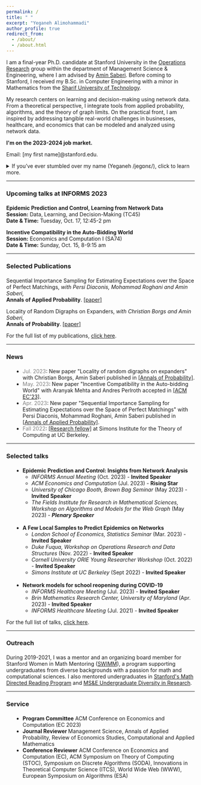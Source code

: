 ```yaml
---
permalink: /
title: " "
excerpt: "Yeganeh Alimohammadi"
author_profile: true
redirect_from: 
  - /about/
  - /about.html
---
```


I am a final-year Ph.D. candidate at Stanford University in the  [Operations Research](https://or.stanford.edu/) group within the department of Management Science & Engineering, where I am advised by [Amin Saberi](http://stanford.edu/~saberi/). 
Before coming to Stanford, I received my B.Sc. in Computer Engineering with a minor in Mathematics from the [Sharif University of Technology](http://www.en.sharif.edu/).


 My research centers on learning and decision-making using network data. From a theoretical perspective, I integrate tools from applied probability, algorithms, and the theory of graph limits. 
On the practical front, I am inspired by addressing tangible real-world challenges in businesses, healthcare, and economics that can be modeled and analyzed using network data.

**I'm on the 2023-2024 job market.**

Email: \[my first name\]@stanford.edu.
<details>
    <summary>If you’ve ever stumbled over my name (Yeganeh /jegɒnɛ/), click to learn more.</summary>
    It’s pronounced ‘Yeay gone eh’—- say it swiftly, allowing the second ‘y’ to gracefully blend. To break it down, start with ‘Yeay!’ as if you just cracked a challenging problem, followed by ‘gone’ as in something mysteriously disappeared, and end with ‘eh’ like you’re asking a thoughtful question. Thanks for taking the time to get it right!
</details>



---

### Upcoming talks at INFORMS 2023
<div style="margin-bottom: 20px;"></div>

**Epidemic Prediction and Control, Learning from Network Data**\
**Session:** Data, Learning, and Decision-Making (TC45)\
**Date & Time:** Tuesday, Oct. 17, 12:45-­2 pm

**Incentive Compatibility in the Auto-Bidding World**\
**Session:** Economics and Computation I (SA74)\
**Date & Time:** Sunday, Oct. 15, 8-9:15 am

---

### Selected Publications
<div style="margin-bottom: 20px;"></div>


Sequential Importance Sampling for Estimating Expectations over the Space of Perfect Matchings,
*with Persi Diaconis, Mohammad Roghani and Amin Saberi,*\
**Annals of Applied Probability**. [\[paper\]](https://projecteuclid.org/journals/annals-of-applied-probability/volume-33/issue-2/Sequential-importance-sampling-for-estimating-expectations-over-the-space-of/10.1214/22-AAP1834.short)


Locality of Random Digraphs on Expanders,
*with Christian Borgs and Amin Saberi,*\
**Annals of Probability**. [\[paper\]](https://projecteuclid.org/journals/annals-of-probability/volume-51/issue-4/Locality-of-random-digraphs-on-expanders/10.1214/22-AOP1618.short)



For the full list of my publications, [click here](https://yalimohammadi.github.io/research/).

---

### News
<div style="margin-bottom: 20px;"></div>
<div style="margin-left: 20px;"> 
     <ul>
<li> <span style="color: gray">Jul. 2023</span>: New paper "Locality of random digraphs on expanders" with Christian Borgs, Amin Saberi published in <a href="https://projecteuclid.org/journals/annals-of-probability/volume-51/issue-4/Locality-of-random-digraphs-on-expanders/10.1214/22-AOP1618.short">[Annals of Probability]</a>.</li>
<li> <span style="color: gray">May. 2023</span>: New paper "Incentive Compatibility in the Auto-bidding World" with Aranyak Mehta and Andres Perlroth accepted in <a href="https://yalimohammadi.github.io/files/Auto_bidding_is_not_IC_jul7.pdf">[ACM EC'23]</a>.</li>
<li> <span style="color: gray">Apr. 2023</span>: New paper "Sequential Importance Sampling for Estimating Expectations over the Space of Perfect Matchings" with Persi Diaconis, Mohammad Roghani, Amin Saberi published in <a href="[https://yalimohammadi.github.io/files/Auto_bidding_is_not_IC_jul7.pdf](https://projecteuclid.org/journals/annals-of-applied-probability/volume-33/issue-2/Sequential-importance-sampling-for-estimating-expectations-over-the-space-of/10.1214/22-AAP1834.short)">[Annals of Applied Probability]</a>. </li>
<li> <span style="color: gray">Fall 2022</span>: <a href="https://simons.berkeley.edu/programs/graph2022">[Research fellow]</a> at Simons Institute for the Theory of Computing at UC Berkeley.</li>
     </ul>
</div>

---

### Selected talks
<div style="margin-bottom: 20px;"></div>
<div style="margin-left: 20px;"> 
  <ul>
    <li><strong>Epidemic Prediction and Control: Insights from Network Analysis</strong>
      <ul>
        <li><i>INFORMS Annual Meeting</i> (Oct. 2023) - <b>Invited Speaker</b></li>
        <li><i>ACM Economics and Computation</i> (Jul. 2023) - <b>Rising Star</b></li>
        <li><i>University of Chicago Booth, Brown Bag Seminar</i> (May 2023) - <b>Invited Speaker</b></li>
        <li><i>The Fields Institute for Research in Mathematical Sciences, Workshop on Algorithms and Models for the Web Graph</i> (May 2023) - <b><i>Plenary Speaker</i></b></li>
      </ul>
    </li>
<br>    
    <li><strong>A Few Local Samples to Predict Epidemics on Networks</strong>
      <ul>
        <li><i>London School of Economics, Statistics Seminar</i> (Mar. 2023) - <b>Invited Speaker</b></li>
        <li><i>Duke Fuqua, Workshop on Operations Research and Data Structures</i> (Nov. 2022) - <b>Invited Speaker</b></li>
        <li><i>Cornell University ORIE Young Researcher Workshop</i> (Oct. 2022) - <b>Invited Speaker</b></li>
        <li><i>Simons Institute at UC Berkeley</i> (Sept 2022) - <b>Invited Speaker</b></li>
      </ul>
    </li>
<br>
    <li><strong>Network models for school reopening during COVID-19</strong>
      <ul>
        <li><i>INFORMS Healthcare Meeting</i> (Jul. 2023) - <b>Invited Speaker</b></li>
        <li><i>Brin Mathematics Research Center, University of Maryland</i> (Apr. 2023) - <b>Invited Speaker</b></li>
        <li><i>INFORMS Healthcare Meeting</i> (Jul. 2021) - <b>Invited Speaker</b></li>
      </ul>
    </li>
  </ul>
</div>
    
For the full list of talks, [click here](https://yalimohammadi.github.io/talks/).



---

### Outreach
<div style="margin-bottom: 20px;"></div>

During 2019-2021, I was a mentor and an organizing board member for Stanford Women in Math Mentoring  ([SWIMM](http://swimm.stanford.edu/)), a program supporting undergraduates from diverse backgrounds with a passion for math and computational sciences. I also mentored undergraduates in [Stanford's Math Directed Reading Program](https://mathdrp.stanford.edu/) and [MS&E Undergraduate Diversity in Research](https://sites.google.com/stanford.edu/msande-inclusion/diversity-in-research?authuser=0). 

---

### Service
<div style="margin-bottom: 20px;"></div>

<div style="margin-left: 20px;"> 
  <ul>
  <li><strong>Program Committee</strong> ACM Conference on Economics and Computation (EC 2023)</li>
<li> <strong>Journal Reviewer </strong> Management Science,  Annals of Applied Probability, Review of Economics Studies, Computational and Applied Mathematics </li>
<li><strong>Conference Reviewer</strong>  ACM Conference on Economics and Computation (EC), ACM Symposium on Theory of Computing (STOC), Symposium on Discrete Algorithms (SODA), Innovations in Theoretical Computer Science (ITCS), World Wide Web (WWW), European Symposium on Algorithms (ESA)</li>
  </ul>
</div>
